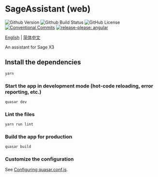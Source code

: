 # SageAssistant (web)
![Github Version](https://img.shields.io/github/v/release/hks2002/sage-assistant-web?display_name=release)
![Github Build Status](https://img.shields.io/github/actions/workflow/status/hks2002/sage-assistant-web/Build-Test-Release-Please.yml)
![GitHub License](https://img.shields.io/github/license/hks2002/sage-assistant-web)
[![Conventional Commits](https://img.shields.io/badge/Conventional%20Commits-1.0.0-yellow.svg)](https://conventionalcommits.org)
[![release-please: angular](https://img.shields.io/badge/release--please-angular-e10079??style=flat&logo=google)](https://github.com/google-github-actions/release-please-action)

[English](./README.md) | [简体中文](./README.zh-cn.md)

An assistant for Sage X3

## Install the dependencies

```bash
yarn
```

### Start the app in development mode (hot-code reloading, error reporting, etc.)

```bash
quasar dev
```

### Lint the files

```bash
yarn run lint
```

### Build the app for production

```bash
quasar build
```

### Customize the configuration

See [Configuring quasar.conf.js](https://quasar.dev/quasar-cli/quasar-conf-js).
